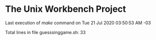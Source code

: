 
# The Unix Workbench Project

Last execution of *make* command on Tue 21 Jul 2020 03:50:53 AM -03

Total lines in file guesssinggame.sh: 33
